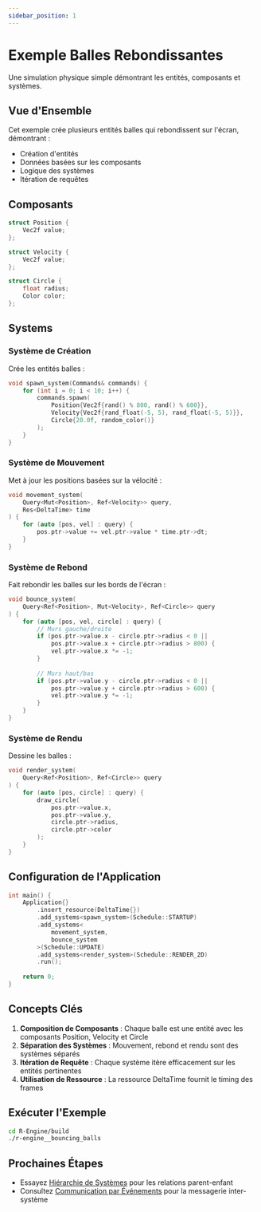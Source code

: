```yaml
---
sidebar_position: 1
---
```


# Exemple Balles Rebondissantes

Une simulation physique simple démontrant les entités, composants et systèmes.

## Vue d'Ensemble

Cet exemple crée plusieurs entités balles qui rebondissent sur l'écran, démontrant :
- Création d'entités
- Données basées sur les composants
- Logique des systèmes
- Itération de requêtes

## Composants

```cpp
struct Position {
    Vec2f value;
};

struct Velocity {
    Vec2f value;
};

struct Circle {
    float radius;
    Color color;
};
```

## Systems

### Système de Création

Crée les entités balles :

```cpp
void spawn_system(Commands& commands) {
    for (int i = 0; i < 10; i++) {
        commands.spawn(
            Position{Vec2f{rand() % 800, rand() % 600}},
            Velocity{Vec2f{rand_float(-5, 5), rand_float(-5, 5)}},
            Circle{20.0f, random_color()}
        );
    }
}
```

### Système de Mouvement

Met à jour les positions basées sur la vélocité :

```cpp
void movement_system(
    Query<Mut<Position>, Ref<Velocity>> query,
    Res<DeltaTime> time
) {
    for (auto [pos, vel] : query) {
        pos.ptr->value += vel.ptr->value * time.ptr->dt;
    }
}
```

### Système de Rebond

Fait rebondir les balles sur les bords de l'écran :

```cpp
void bounce_system(
    Query<Ref<Position>, Mut<Velocity>, Ref<Circle>> query
) {
    for (auto [pos, vel, circle] : query) {
        // Murs gauche/droite
        if (pos.ptr->value.x - circle.ptr->radius < 0 ||
            pos.ptr->value.x + circle.ptr->radius > 800) {
            vel.ptr->value.x *= -1;
        }
        
        // Murs haut/bas
        if (pos.ptr->value.y - circle.ptr->radius < 0 ||
            pos.ptr->value.y + circle.ptr->radius > 600) {
            vel.ptr->value.y *= -1;
        }
    }
}
```

### Système de Rendu

Dessine les balles :

```cpp
void render_system(
    Query<Ref<Position>, Ref<Circle>> query
) {
    for (auto [pos, circle] : query) {
        draw_circle(
            pos.ptr->value.x,
            pos.ptr->value.y,
            circle.ptr->radius,
            circle.ptr->color
        );
    }
}
```

## Configuration de l'Application

```cpp
int main() {
    Application{}
        .insert_resource(DeltaTime{})
        .add_systems<spawn_system>(Schedule::STARTUP)
        .add_systems<
            movement_system,
            bounce_system
        >(Schedule::UPDATE)
        .add_systems<render_system>(Schedule::RENDER_2D)
        .run();
    
    return 0;
}
```

## Concepts Clés

1. **Composition de Composants** : Chaque balle est une entité avec les composants Position, Velocity et Circle
2. **Séparation des Systèmes** : Mouvement, rebond et rendu sont des systèmes séparés
3. **Itération de Requête** : Chaque système itère efficacement sur les entités pertinentes
4. **Utilisation de Ressource** : La ressource DeltaTime fournit le timing des frames

## Exécuter l'Exemple

```bash
cd R-Engine/build
./r-engine__bouncing_balls
```

## Prochaines Étapes

- Essayez [Hiérarchie de Systèmes](./system-hierarchy.md) pour les relations parent-enfant
- Consultez [Communication par Événements](./event-communication.md) pour la messagerie inter-système
